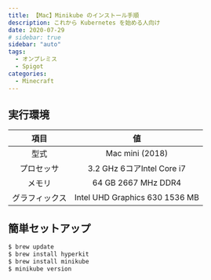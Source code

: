 ```yaml
---
title: 【Mac】Minikube のインストール手順
description: これから Kubernetes を始める人向け
date: 2020-07-29
# sidebar: true
sidebar: "auto"
tags:
  - オンプレミス
  - Spigot
categories:
  - Minecraft
---
```


## 実行環境

|項目|値|
|:--:|:--:|
|型式|Mac mini (2018)|
|プロセッサ|3.2 GHz 6コアIntel Core i7|
|メモリ|64 GB 2667 MHz DDR4|
|グラフィックス|Intel UHD Graphics 630 1536 MB|

## 簡単セットアップ

```sh
$ brew update
$ brew install hyperkit
$ brew install minikube
$ minikube version
```